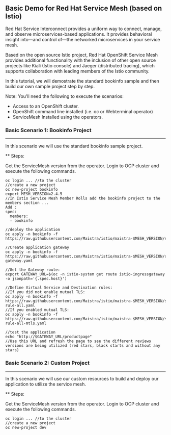 ## Basic Demo for Red Hat Service Mesh (based on Istio)

Red Hat Service Interconnect provides a uniform way to connect, manage, and observe microservices-based applications. It provides behavioral insight into—and control of—the networked microservices in your service mesh.

Based on the open source Istio project, Red Hat OpenShift Service Mesh provides additional functionality with the inclusion of other open source projects like Kiali (Istio console) and Jaeger (distributed tracing), which supports collaboration with leading members of the Istio community.

In this tutorial, we will demostrate the standard bookinfo sample and then build our own sample project step by step.

Note: You'll need the following to execute the scenarios:
- Access to an OpenShift cluster.
- OpenShift command line installed (i.e. oc or Webterminal operator)
- ServiceMesh Installed using the operators.

### Basic Scenario 1: Bookinfo Project
---

In this scenario we will use the standard bookinfo sample project.

** Steps:

Get the ServiceMesh version from the operator.
Login to OCP cluster and execute the following commands.

```
oc login ... //to the cluster
//create a new project
oc new-project bookinfo
export MESH_VERSION=2.4.5
//In Istio Service Mesh Member Rolls add the bookinfo project to the members section ...
Add :
spec:
  members:
  - bookinfo

//deploy the application
oc apply -n bookinfo -f https://raw.githubusercontent.com/Maistra/istio/maistra-$MESH_VERSION/samples/bookinfo/platform/kube/bookinfo.yaml

//Create application gateway
oc apply -n bookinfo -f https://raw.githubusercontent.com/Maistra/istio/maistra-$MESH_VERSION/samples/bookinfo/networking/bookinfo-gateway.yaml

//Get the Gateway route:
export GATEWAY_URL=$(oc -n istio-system get route istio-ingressgateway -o jsonpath='{.spec.host}')

//Define Virtual Service and Destination rules:
//If you did not enable mutual TLS:
oc apply -n bookinfo -f https://raw.githubusercontent.com/Maistra/istio/maistra-$MESH_VERSION/samples/bookinfo/networking/destination-rule-all.yaml 
//If you enabled mutual TLS:
oc apply -n bookinfo -f https://raw.githubusercontent.com/Maistra/istio/maistra-$MESH_VERSION/samples/bookinfo/networking/destination-rule-all-mtls.yaml 

//test the application
echo "http://$GATEWAY_URL/productpage"
//Use this URL and refresh the page to see the different reviews versions are being utilized (red stars, black starts and without any stars)
```


### Basic Scenario 2: Custom Project
---

In this scenario we will use our custom resources to build and deploy our application to utilize the service mesh.

** Steps:

Get the ServiceMesh version from the operator.
Login to OCP cluster and execute the following commands.

```
oc login ... //to the cluster
//create a new project
oc new-project dev
```


